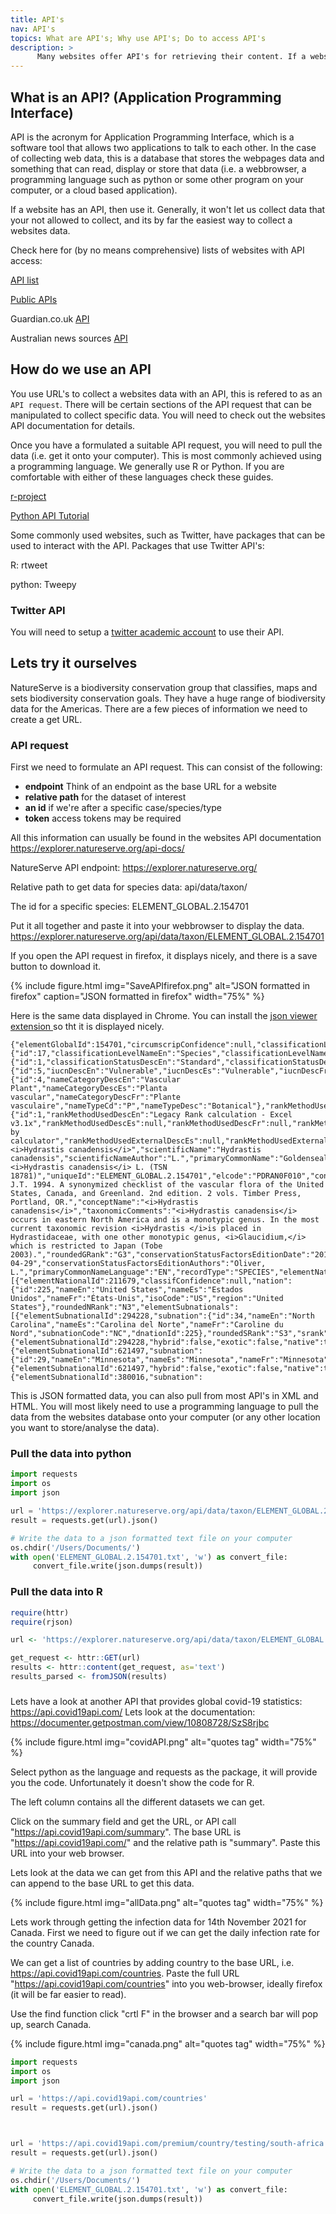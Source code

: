 ```yaml
---
title: API's
nav: API's
topics: What are API's; Why use API's; Do to access API's
description: >
      Many websites offer API's for retrieving their content. If a website has an API, use it.
---
```


## What is an API? (Application Programming Interface)
API is the acronym for Application Programming Interface, which is a software tool that allows two applications to talk to each other. In the case of collecting web data, this is a database that stores the webpages data and something that can read, display or store that data (i.e. a webbrowser, a programming language such as python or some other program on your computer, or a cloud based application).

If a website has an API, then use it. Generally, it won't let us collect data that your not allowed to collect, and its by far the easiest way to collect a websites data.

Check here for (by no means comprehensive) lists of websites with API access:

<a href='https://apilist.fun/' target='_blank'>API list</a>

<a href='https://github.com/public-apis/public-apis' target='_blank'>Public APIs</a>

Guardian.co.uk <a href='https://open-platform.theguardian.com/' target='_blank'>API</a>

Australian news sources <a href='https://mediastack.com/sources/australia-news-api' target='_blank'>API</a> 



## How do we use an API

You use URL's to collect a websites data with an API, this is refered to as an `API request`. There will be certain sections of the API request that can be manipulated to collect specific data. You will need to check out the websites API documentation for details.

Once you have a formulated a suitable API request, you will need to pull the data (i.e. get it onto your computer). This is most commonly achieved using a programming language. We generally use  R or Python.  If you are comfortable with either of these languages check these guides.

<a href='https://cran.r-project.org/web/packages/httr/vignettes/api-packages.html' target='_blank'> r-project</a>

<a href='https://www.dataquest.io/blog/python-api-tutorial/' target='_blank'> Python API Tutorial </a>

Some commonly used websites, such as Twitter, have packages that can be used to interact with the API. Packages that use Twitter API's:

R: rtweet 

python: Tweepy

### Twitter API
You will need to setup a <a href='https://developer.twitter.com/en/products/twitter-api/academic-research' target='_blank'>twitter academic account</a> to use their API.


## Lets try it ourselves
NatureServe is a biodiversity conservation group that classifies, maps and sets biodiversity conservation goals.
They have a huge range of biodiversity data for the Americas. There are a few pieces of information we need to create a get URL.

### API request
First we need to formulate an API request. 
This can consist of the following:
* **endpoint** Think of an endpoint as the base URL for a website
* **relative path** for the dataset of interest 
* **an id** if we're after a specific case/species/type
* **token** access tokens may be required

All this information can usually be found in the websites API documentation
https://explorer.natureserve.org/api-docs/

NatureServe API endpoint:
https://explorer.natureserve.org/

Relative path to get data for species data:
api/data/taxon/

The id for a specific species:
ELEMENT_GLOBAL.2.154701

Put it all together and paste it into your webbrowser to display the data.
https://explorer.natureserve.org/api/data/taxon/ELEMENT_GLOBAL.2.154701

If you open the API request in firefox, it displays nicely, and there is a save button to download it.

{% include figure.html img="SaveAPIfirefox.png" alt="JSON formatted in firefox" caption="JSON formatted in firefox" width="75%" %}

Here is the same data displayed in Chrome. You can install the <a href="https://chrome.google.com/webstore/detail/json-viewer/gbmdgpbipfallnflgajpaliibnhdgobh" target="_blank">json viewer extension </a> so tht it is displayed nicely.

```
{"elementGlobalId":154701,"circumscripConfidence":null,"classificationLevel":{"id":17,"classificationLevelNameEn":"Species","classificationLevelNameEs":"Especies","classificationLevelNameFr":"Espèce"},"classificationStatus":{"id":1,"classificationStatusDescEn":"Standard","classificationStatusDescEs":"Estándar","classificationStatusDescFr":"Standard"},"iucn":{"id":5,"iucnDescEn":"Vulnerable","iucnDescEs":"Vulnerable","iucnDescFr":"Vulnérable","iucnCode":"VU"},"nameCategory":{"id":4,"nameCategoryDescEn":"Vascular Plant","nameCategoryDescEs":"Planta vascular","nameCategoryDescFr":"Plante vasculaire","nameTypeCd":"P","nameTypeDesc":"Botanical"},"rankMethodUsed":{"id":1,"rankMethodUsedDescEn":"Legacy Rank calculation - Excel v3.1x","rankMethodUsedDescEs":null,"rankMethodUsedDescFr":null,"rankMethodUsedExternalDescEn":"Ranked by calculator","rankMethodUsedExternalDescEs":null,"rankMethodUsedExternalDescFr":null},"formattedScientificName":"<i>Hydrastis canadensis</i>","scientificName":"Hydrastis canadensis","scientificNameAuthor":"L.","primaryCommonName":"Goldenseal","relatedItisNames":"<i>Hydrastis canadensis</i> L. (TSN 18781)","uniqueId":"ELEMENT_GLOBAL.2.154701","elcode":"PDRAN0F010","conceptRefFullCitation":"Kartesz, J.T. 1994. A synonymized checklist of the vascular flora of the United States, Canada, and Greenland. 2nd edition. 2 vols. Timber Press, Portland, OR.","conceptName":"<i>Hydrastis canadensis</i>","taxonomicComments":"<i>Hydrastis canadensis</i> occurs in eastern North America and is a monotypic genus. In the most current taxonomic revision <i>Hydrastis </i>is placed in Hydrastidaceae, with one other monotypic genus, <i>Glaucidium,</i> which is restricted to Japan (Tobe 2003).","roundedGRank":"G3","conservationStatusFactorsEditionDate":"2013-04-29","conservationStatusFactorsEditionAuthors":"Oliver, L.","primaryCommonNameLanguage":"EN","recordType":"SPECIES","elementNationals":[{"elementNationalId":211679,"classifConfidence":null,"nation":{"id":225,"nameEn":"United States","nameEs":"Estados Unidos","nameFr":"États-Unis","isoCode":"US","region":"United States"},"roundedNRank":"N3","elementSubnationals":[{"elementSubnationalId":294228,"subnation":{"id":34,"nameEn":"North Carolina","nameEs":"Carolina del Norte","nameFr":"Caroline du Nord","subnationCode":"NC","dnationId":225},"roundedSRank":"S3","srank":"S3","speciesSubnational":{"elementSubnationalId":294228,"hybrid":false,"exotic":false,"native":true}},{"elementSubnationalId":621497,"subnation":{"id":29,"nameEn":"Minnesota","nameEs":"Minnesota","nameFr":"Minnesota","subnationCode":"MN","dnationId":225},"roundedSRank":"S1","srank":"S1","speciesSubnational":{"elementSubnationalId":621497,"hybrid":false,"exotic":false,"native":true}},{"elementSubnationalId":380016,"subnation":
```

This is JSON formatted data, you can also pull from most API's in XML and HTML. You will most likely need to use a programming language to pull the data from the websites database onto your computer (or any other location you want to store/analyse the data).

### Pull the data into python

```python
import requests
import os
import json

url = 'https://explorer.natureserve.org/api/data/taxon/ELEMENT_GLOBAL.2.154701'
result = requests.get(url).json()

# Write the data to a json formatted text file on your computer
os.chdir('/Users/Documents/')
with open('ELEMENT_GLOBAL.2.154701.txt', 'w') as convert_file: 
     convert_file.write(json.dumps(result))

```

### Pull the data into R
```R
require(httr)
require(rjson)

url <- 'https://explorer.natureserve.org/api/data/taxon/ELEMENT_GLOBAL.2.154701'

get_request <- httr::GET(url)
results <- httr::content(get_request, as='text')
results_parsed <- fromJSON(results)
```

###

Lets have a look at another API that provides global covid-19 statistics: <a href="https://api.covid19api.com/" target="_blank">https://api.covid19api.com/</a>
Lets look at the documentation: <a href="https://documenter.getpostman.com/view/10808728/SzS8rjbc" target="_blank">https://documenter.getpostman.com/view/10808728/SzS8rjbc</a>

{% include figure.html img="covidAPI.png" alt="quotes tag"  width="75%" %}

Select python as the language and requests as the package, it will provide you the code. Unfortunately it doesn't show the code for R.

The left column contains all the different datasets we can get. 

Click on the summary field and get the URL, or API call "https://api.covid19api.com/summary". The base URL is "https://api.covid19api.com/" and the relative path is "summary". Paste this URL into your web browser.

Lets look at the data we can get from this API and the relative paths that we can append to the base URL to get this data.

{% include figure.html img="allData.png" alt="quotes tag"  width="75%" %}




Lets work through getting the infection data for 14th November 2021 for Canada. First we need to figure out if we can get the daily infection rate for the country Canada.

We can get a list of countries by adding country to the base URL, i.e. https://api.covid19api.com/countries. Paste the full URL "https://api.covid19api.com/countries" into you web-browser, ideally firefox (it will be far easier to read).

Use the find function click "crtl F" in the browser and a search bar will pop up, search Canada.

{% include figure.html img="canada.png" alt="quotes tag"  width="75%" %}



```python
import requests
import os
import json

url = 'https://api.covid19api.com/countries'
result = requests.get(url).json()



url = 'https://api.covid19api.com/premium/country/testing/south-africa'
result = requests.get(url).json()

# Write the data to a json formatted text file on your computer
os.chdir('/Users/Documents/')
with open('ELEMENT_GLOBAL.2.154701.txt', 'w') as convert_file: 
     convert_file.write(json.dumps(result))

```